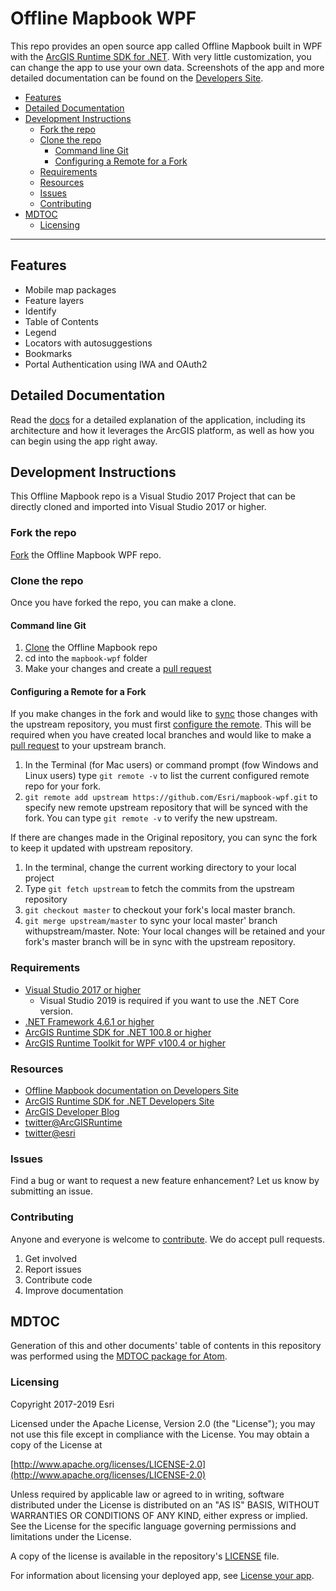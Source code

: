 # Offline Mapbook WPF

This repo provides an open source app called Offline Mapbook built in WPF with the [ArcGIS Runtime SDK for .NET](https://developers.arcgis.com/net/). With very little customization, you can change the app to use your own data. Screenshots of the app and more detailed documentation can be found on the [Developers Site](https://developers.arcgis.com/example-apps/mapbook-wpf/).

<!-- MDTOC maxdepth:6 firsth1:0 numbering:0 flatten:0 bullets:1 updateOnSave:1 -->

- [Features](#features)   
- [Detailed Documentation](#detailed-documentation)   
- [Development Instructions](#development-instructions)   
   - [Fork the repo](#fork-the-repo)   
   - [Clone the repo](#clone-the-repo)   
      - [Command line Git](#command-line-git)   
      - [Configuring a Remote for a Fork](#configuring-a-remote-for-a-fork)   
   - [Requirements](#requirements)   
   - [Resources](#resources)   
   - [Issues](#issues)   
   - [Contributing](#contributing)   
- [MDTOC](#mdtoc)   
   - [Licensing](#licensing)   

<!-- /MDTOC -->
---

## Features

- Mobile map packages
- Feature layers
- Identify
- Table of Contents
- Legend
- Locators with autosuggestions
- Bookmarks
- Portal Authentication using IWA and OAuth2

## Detailed Documentation

Read the [docs](./docs/README.md) for a detailed explanation of the application, including its architecture and how it leverages the ArcGIS platform, as well as how you can begin using the app right away.

## Development Instructions

This Offline Mapbook repo is a Visual Studio 2017 Project that can be directly cloned and imported into Visual Studio 2017 or higher.

### Fork the repo

[Fork](https://github.com/Esri/mapbook-wpf/fork) the Offline Mapbook WPF repo.

### Clone the repo

Once you have forked the repo, you can make a clone.

#### Command line Git

1. [Clone](https://help.github.com/articles/fork-a-repo#step-2-clone-your-fork) the Offline Mapbook repo
2. cd into the ```mapbook-wpf``` folder
3. Make your changes and create a [pull request](https://help.github.com/articles/creating-a-pull-request)

#### Configuring a Remote for a Fork

If you make changes in the fork and would like to [sync](https://help.github.com/articles/syncing-a-fork/) those changes with the upstream repository, you must first [configure the remote](https://help.github.com/articles/configuring-a-remote-for-a-fork/). This will be required when you have created local branches and would like to make a [pull request](https://help.github.com/articles/creating-a-pull-request) to your upstream branch.

1. In the Terminal (for Mac users) or command prompt (fow Windows and Linux users) type ```git remote -v``` to list the current configured remote repo for your fork.
2. ```git remote add upstream https://github.com/Esri/mapbook-wpf.git``` to specify new remote upstream repository that will be synced with the fork. You can type ```git remote -v``` to verify the new upstream.

If there are changes made in the Original repository, you can sync the fork to keep it updated with upstream repository.

1. In the terminal, change the current working directory to your local project
2. Type ```git fetch upstream``` to fetch the commits from the upstream repository
3. ```git checkout master``` to checkout your fork's local master branch.
4. ```git merge upstream/master``` to sync your local master' branch withupstream/master. Note: Your local changes will be retained and your fork's master branch will be in sync with the upstream repository.

### Requirements

- [Visual Studio 2017 or higher](https://www.visualstudio.com/downloads/)
    - Visual Studio 2019 is required if you want to use the .NET Core version.
- [.NET Framework 4.6.1 or higher](https://www.microsoft.com/net/download)
- [ArcGIS Runtime SDK for .NET 100.8 or higher](https://developers.arcgis.com/net/)
- [ArcGIS Runtime Toolkit for WPF v100.4 or higher](https://www.esri.com/arcgis-blog/products/developers/uncategorized/toolkit-for-arcgis-runtime-sdk-for-net-now-available/)

### Resources

- [Offline Mapbook documentation on Developers Site](https://developers.arcgis.com/example-apps/mapbook-wpf/)
- [ArcGIS Runtime SDK for .NET Developers Site](https://developers.arcgis.com/net/)
- [ArcGIS Developer Blog](http://blogs.esri.com/esri/arcgis/category/developer/)
- [twitter@ArcGISRuntime](https://twitter.com/ArcGISRuntime)
- [twitter@esri](http://twitter.com/esri)

### Issues

Find a bug or want to request a new feature enhancement? Let us know by submitting an issue.

### Contributing

Anyone and everyone is welcome to [contribute](https://github.com/Esri/mapbook-wpf/blob/master/CONTRIBUTING.md). We do accept pull requests.

1. Get involved
2. Report issues
3. Contribute code
4. Improve documentation

## MDTOC

Generation of this and other documents' table of contents in this repository was performed using the [MDTOC package for Atom](https://atom.io/packages/atom-mdtoc).

### Licensing

Copyright 2017-2019 Esri

Licensed under the Apache License, Version 2.0 (the "License"); you may not use this file except in compliance with the License. You may obtain a copy of the License at

[http://www.apache.org/licenses/LICENSE-2.0](http://www.apache.org/licenses/LICENSE-2.0)

Unless required by applicable law or agreed to in writing, software distributed under the License is distributed on an "AS IS" BASIS, WITHOUT WARRANTIES OR CONDITIONS OF ANY KIND, either express or implied. See the License for the specific language governing permissions and limitations under the License.

A copy of the license is available in the repository's [LICENSE](https://github.com/Esri/mapbook-wpf/blob/master/LICENSE) file.

For information about licensing your deployed app, see [License your app](https://developers.arcgis.com/net/latest/ios/guide/license-your-app.htm).
